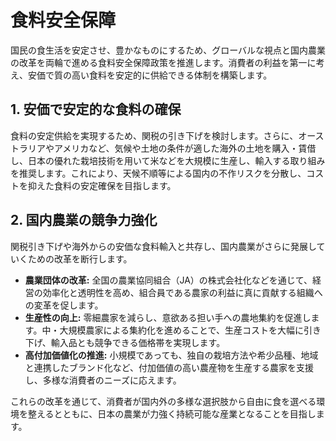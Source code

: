 # 食料安全保障

国民の食生活を安定させ、豊かなものにするため、グローバルな視点と国内農業の改革を両輪で進める食料安全保障政策を推進します。消費者の利益を第一に考え、安価で質の高い食料を安定的に供給できる体制を構築します。

## 1. 安価で安定的な食料の確保

食料の安定供給を実現するため、関税の引き下げを検討します。さらに、オーストラリアやアメリカなど、気候や土地の条件が適した海外の土地を購入・賃借し、日本の優れた栽培技術を用いて米などを大規模に生産し、輸入する取り組みを推奨します。これにより、天候不順等による国内の不作リスクを分散し、コストを抑えた食料の安定確保を目指します。

## 2. 国内農業の競争力強化

関税引き下げや海外からの安価な食料輸入と共存し、国内農業がさらに発展していくための改革を断行します。

*   **農業団体の改革:** 全国の農業協同組合（JA）の株式会社化などを通じて、経営の効率化と透明性を高め、組合員である農家の利益に真に貢献する組織への変革を促します。
*   **生産性の向上:** 零細農家を減らし、意欲ある担い手への農地集約を促進します。中・大規模農家による集約化を進めることで、生産コストを大幅に引き下げ、輸入品とも競争できる価格帯を実現します。
*   **高付加価値化の推進:** 小規模であっても、独自の栽培方法や希少品種、地域と連携したブランド化など、付加価値の高い農産物を生産する農家を支援し、多様な消費者のニーズに応えます。

これらの改革を通じて、消費者が国内外の多様な選択肢から自由に食を選べる環境を整えるとともに、日本の農業が力強く持続可能な産業となることを目指します。